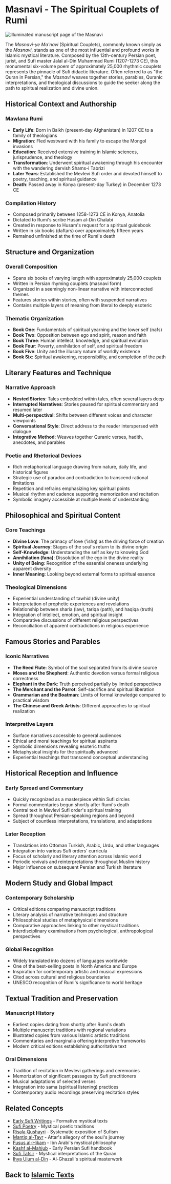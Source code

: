 # Masnavi - The Spiritual Couplets of Rumi

![Illuminated manuscript page of the Masnavi](masnavi_image.jpg)

The *Masnavi-ye Ma'navi* (Spiritual Couplets), commonly known simply as the *Masnavi*, stands as one of the most influential and profound works in Islamic mystical literature. Composed by the 13th-century Persian poet, jurist, and Sufi master Jalal al-Din Muhammad Rumi (1207-1273 CE), this monumental six-volume poem of approximately 25,000 rhythmic couplets represents the pinnacle of Sufi didactic literature. Often referred to as "the Quran in Persian," the *Masnavi* weaves together stories, parables, Quranic interpretations, and theological discussions to guide the seeker along the path to spiritual realization and divine union.

## Historical Context and Authorship

### Mawlana Rumi
- **Early Life**: Born in Balkh (present-day Afghanistan) in 1207 CE to a family of theologians
- **Migration**: Fled westward with his family to escape the Mongol invasions
- **Education**: Received extensive training in Islamic sciences, jurisprudence, and theology
- **Transformation**: Underwent spiritual awakening through his encounter with the wandering dervish Shams-i Tabrizi
- **Later Years**: Established the Mevlevi Sufi order and devoted himself to poetry, teaching, and spiritual guidance
- **Death**: Passed away in Konya (present-day Turkey) in December 1273 CE

### Compilation History
- Composed primarily between 1258-1273 CE in Konya, Anatolia
- Dictated to Rumi's scribe Husam al-Din Chalabi
- Created in response to Husam's request for a spiritual guidebook
- Written in six books (daftars) over approximately fifteen years
- Remained unfinished at the time of Rumi's death

## Structure and Organization

### Overall Composition
- Spans six books of varying length with approximately 25,000 couplets
- Written in Persian rhyming couplets (masnavi form)
- Organized in a seemingly non-linear narrative with interconnected themes
- Features stories within stories, often with suspended narratives
- Contains multiple layers of meaning from literal to deeply esoteric

### Thematic Organization
- **Book One**: Fundamentals of spiritual yearning and the lower self (nafs)
- **Book Two**: Opposition between ego and spirit, reason and faith
- **Book Three**: Human intellect, knowledge, and spiritual evolution
- **Book Four**: Poverty, annihilation of self, and spiritual freedom
- **Book Five**: Unity and the illusory nature of worldly existence
- **Book Six**: Spiritual awakening, responsibility, and completion of the path

## Literary Features and Technique

### Narrative Approach
- **Nested Stories**: Tales embedded within tales, often several layers deep
- **Interrupted Narratives**: Stories paused for spiritual commentary and resumed later
- **Multi-perspectival**: Shifts between different voices and character viewpoints
- **Conversational Style**: Direct address to the reader interspersed with dialogue
- **Integrative Method**: Weaves together Quranic verses, hadith, anecdotes, and parables

### Poetic and Rhetorical Devices
- Rich metaphorical language drawing from nature, daily life, and historical figures
- Strategic use of paradox and contradiction to transcend rational limitations
- Repetition and refrains emphasizing key spiritual points
- Musical rhythm and cadence supporting memorization and recitation
- Symbolic imagery accessible at multiple levels of understanding

## Philosophical and Spiritual Content

### Core Teachings
- **Divine Love**: The primacy of love ('ishq) as the driving force of creation
- **Spiritual Journey**: Stages of the soul's return to its divine origin
- **Self-Knowledge**: Understanding the self as key to knowing God
- **Annihilation (fana)**: Dissolution of the ego in the divine reality
- **Unity of Being**: Recognition of the essential oneness underlying apparent diversity
- **Inner Meaning**: Looking beyond external forms to spiritual essence

### Theological Dimensions
- Experiential understanding of tawhid (divine unity)
- Interpretation of prophetic experiences and revelations
- Relationship between sharia (law), tariqa (path), and haqiqa (truth)
- Integration of intellect, emotion, and spiritual insight
- Comparative discussions of different religious perspectives
- Reconciliation of apparent contradictions in religious experience

## Famous Stories and Parables

### Iconic Narratives
- **The Reed Flute**: Symbol of the soul separated from its divine source
- **Moses and the Shepherd**: Authentic devotion versus formal religious correctness
- **Elephant in the Dark**: Truth perceived partially by limited perspectives
- **The Merchant and the Parrot**: Self-sacrifice and spiritual liberation
- **Grammarian and the Boatman**: Limits of formal knowledge compared to practical wisdom
- **The Chinese and Greek Artists**: Different approaches to spiritual realization

### Interpretive Layers
- Surface narratives accessible to general audiences
- Ethical and moral teachings for spiritual aspirants
- Symbolic dimensions revealing esoteric truths
- Metaphysical insights for the spiritually advanced
- Experiential teachings that transcend conceptual understanding

## Historical Reception and Influence

### Early Spread and Commentary
- Quickly recognized as a masterpiece within Sufi circles
- Formal commentaries begun shortly after Rumi's death
- Central text in Mevlevi Sufi order's spiritual training
- Spread throughout Persian-speaking regions and beyond
- Subject of countless interpretations, translations, and adaptations

### Later Reception
- Translations into Ottoman Turkish, Arabic, Urdu, and other languages
- Integration into various Sufi orders' curricula
- Focus of scholarly and literary attention across Islamic world
- Periodic revivals and reinterpretations throughout Muslim history
- Major influence on subsequent Persian and Turkish literature

## Modern Study and Global Impact

### Contemporary Scholarship
- Critical editions comparing manuscript traditions
- Literary analysis of narrative techniques and structure
- Philosophical studies of metaphysical dimensions
- Comparative approaches linking to other mystical traditions
- Interdisciplinary examinations from psychological, anthropological perspectives

### Global Recognition
- Widely translated into dozens of languages worldwide
- One of the best-selling poets in North America and Europe
- Inspiration for contemporary artistic and musical expressions
- Cited across cultural and religious boundaries
- UNESCO recognition of Rumi's significance to world heritage

## Textual Tradition and Preservation

### Manuscript History
- Earliest copies dating from shortly after Rumi's death
- Multiple manuscript traditions with regional variations
- Illustrated copies from various Islamic artistic traditions
- Commentaries and marginalia offering interpretive frameworks
- Modern critical editions establishing authoritative text

### Oral Dimensions
- Tradition of recitation in Mevlevi gatherings and ceremonies
- Memorization of significant passages by Sufi practitioners
- Musical adaptations of selected verses
- Integration into sama (spiritual listening) practices
- Contemporary audio recordings preserving recitation styles

## Related Concepts

- [Early Sufi Writings](./early_sufi_writings.md) - Formative mystical texts
- [Sufi Poetry](./sufi_poetry.md) - Mystical poetic traditions
- [Risala Qushayri](./risala_qushayri.md) - Systematic exposition of Sufism
- [Mantiq al-Tayr](./mantiq_al_tayr.md) - Attar's allegory of the soul's journey
- [Fusus al-Hikam](./fusus_al_hikam.md) - Ibn Arabi's mystical philosophy
- [Kashf al-Mahjub](./kashf_al_mahjub.md) - Early Persian Sufi handbook
- [Sufi Tafsir](./sufi_tafsir.md) - Mystical interpretations of the Quran
- [Ihya Ulum al-Din](./ihya.md) - Al-Ghazali's spiritual masterwork

## Back to [Islamic Texts](./README.md)
